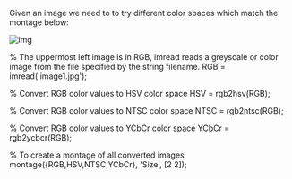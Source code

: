 Given an image we need to to try different color spaces which match the montage below:

![img](https://user-images.githubusercontent.com/61081924/99875937-244ea000-2c15-11eb-8061-02d728e9b899.png)


% The uppermost left image is in RGB, imread reads a greyscale or color image from the file specified by the string filename.
RGB = imread('image1.jpg');

% Convert RGB color values to HSV color space
HSV = rgb2hsv(RGB);

% Convert RGB color values to NTSC color space
NTSC = rgb2ntsc(RGB);

% Convert RGB color values to YCbCr color space
YCbCr = rgb2ycbcr(RGB);

% To create a montage of all converted images
montage({RGB,HSV,NTSC,YCbCr}, 'Size', [2 2]);

